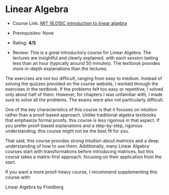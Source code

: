 # Linear Algebra

- Course Link: [MIT 18.01SC introduction to linear algebra](https://ocw.mit.edu/courses/18-06sc-linear-algebra-fall-2011/)

- Prerequisites: None

- Rating: **4/5**

- Review: This is a great introductory course for Linear Algebra. The lectures are insightful and clearly explained, with each session lasting less than an hour (typically around 50 minutes). The textbook provides more in-depth explanations than the lectures.

The exercises are not too difficult, ranging from easy to medium. Instead of solving the quizzes provided on the course website, I worked through the exercises in the textbook. If the problems felt too easy or repetitive, I solved only about half of them. However, for chapters I was unfamiliar with, I made sure to solve all the problems. The exams were also not particularly difficult.

One of the key characteristics of this course is that it focuses on intuition rather than a proof-based approach. Unlike traditional algebra textbooks that emphasize formal proofs, this course is less rigorous in that aspect. If you prefer proof-based explanations and a step-by-step, rigorous understanding, this course might not be the best fit for you.

That said, this course provides strong intuition about matrices and a deep understanding of how to use them. Additionally, many Linear Algebra courses start with transformations before introducing matrices, but this course takes a matrix-first approach, focusing on their application from the start.

If you want a more proof-heavy course, I recommend supplementing this course with:

Linear Algebra by Friedberg
